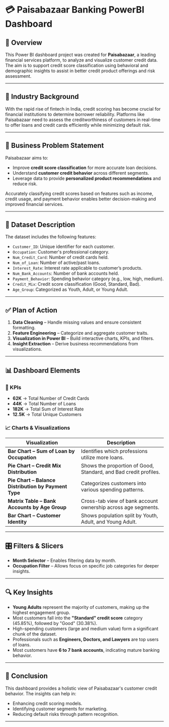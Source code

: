 # 💳 Paisabazaar Banking PowerBI Dashboard

## 📌 Overview

This Power BI dashboard project was created for **Paisabazaar**, a leading financial services platform, to analyze and visualize customer credit data. The aim is to support credit score classification using behavioral and demographic insights to assist in better credit product offerings and risk assessment.

---

## 🏢 Industry Background

With the rapid rise of fintech in India, credit scoring has become crucial for financial institutions to determine borrower reliability. Platforms like Paisabazaar need to assess the creditworthiness of customers in real-time to offer loans and credit cards efficiently while minimizing default risk.

---

## 🧩 Business Problem Statement

Paisabazaar aims to:
- Improve **credit score classification** for more accurate loan decisions.
- Understand **customer credit behavior** across different segments.
- Leverage data to provide **personalized product recommendations** and reduce risk.

Accurately classifying credit scores based on features such as income, credit usage, and payment behavior enables better decision-making and improved financial services.

---

## 📂 Dataset Description

The dataset includes the following features:
- `Customer_ID`: Unique identifier for each customer.
- `Occupation`: Customer's professional category.
- `Num_Credit_Card`: Number of credit cards held.
- `Num_of_Loan`: Number of active/past loans.
- `Interest_Rate`: Interest rate applicable to customer’s products.
- `Num_Bank_Accounts`: Number of bank accounts held.
- `Payment_Behavior`: Spending behavior category (e.g., low, high, medium).
- `Credit_Mix`: Credit score classification (Good, Standard, Bad).
- `Age_Group`: Categorized as Youth, Adult, or Young Adult.

---

## ✅ Plan of Action

1. **Data Cleaning** – Handle missing values and ensure consistent formatting.
2. **Feature Engineering** – Categorize and aggregate customer traits.
3. **Visualization in Power BI** – Build interactive charts, KPIs, and filters.
4. **Insight Extraction** – Derive business recommendations from visualizations.

---

## 📊 Dashboard Elements

### 🔢 KPIs
- **62K** → Total Number of Credit Cards
- **44K** → Total Number of Loans
- **182K** → Total Sum of Interest Rate
- **12.5K** → Total Unique Customers

### 📈 Charts & Visualizations

| Visualization | Description |
|---------------|-------------|
| **Bar Chart – Sum of Loan by Occupation** | Identifies which professions utilize more loans. |
| **Pie Chart – Credit Mix Distribution** | Shows the proportion of Good, Standard, and Bad credit profiles. |
| **Pie Chart – Balance Distribution by Payment Type** | Categorizes customers into various spending patterns. |
| **Matrix Table – Bank Accounts by Age Group** | Cross-tab view of bank account ownership across age segments. |
| **Bar Chart – Customer Identity** | Shows population split by Youth, Adult, and Young Adult. |

---

## 🎛️ Filters & Slicers

- **Month Selector** – Enables filtering data by month.
- **Occupation Filter** – Allows focus on specific job categories for deeper insights.

---

## 🔍 Key Insights

- **Young Adults** represent the majority of customers, making up the highest engagement group.
- Most customers fall into the **"Standard" credit score** category (45.85%), followed by "Good" (30.38%).
- High-spending customers (large and medium value) form a significant chunk of the dataset.
- Professionals such as **Engineers, Doctors, and Lawyers** are top users of loans.
- Most customers have **6 to 7 bank accounts**, indicating mature banking behavior.

---

## 📌 Conclusion

This dashboard provides a holistic view of Paisabazaar's customer credit behavior. The insights can help in:
- Enhancing credit scoring models.
- Identifying customer segments for marketing.
- Reducing default risks through pattern recognition.

---
